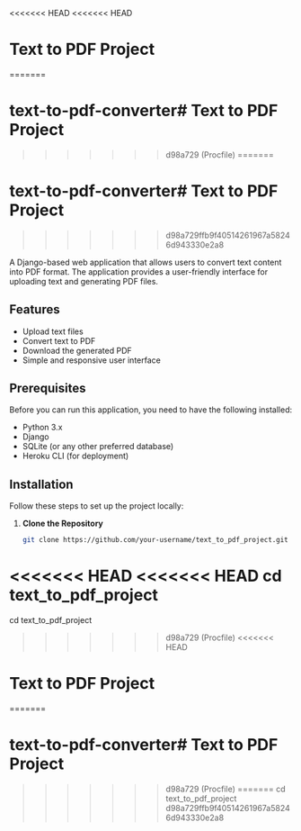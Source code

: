 <<<<<<< HEAD
<<<<<<< HEAD
# Text to PDF Project
=======
# text-to-pdf-converter# Text to PDF Project
>>>>>>> d98a729 (Procfile)
=======
# text-to-pdf-converter# Text to PDF Project
>>>>>>> d98a729ffb9f40514261967a58246d943330e2a8

A Django-based web application that allows users to convert text content into PDF format. The application provides a user-friendly interface for uploading text and generating PDF files.

## Features

- Upload text files
- Convert text to PDF
- Download the generated PDF
- Simple and responsive user interface

## Prerequisites

Before you can run this application, you need to have the following installed:

- Python 3.x
- Django
- SQLite (or any other preferred database)
- Heroku CLI (for deployment)

## Installation

Follow these steps to set up the project locally:

1. **Clone the Repository**

   ```bash
   git clone https://github.com/your-username/text_to_pdf_project.git
<<<<<<< HEAD
<<<<<<< HEAD
   cd text_to_pdf_project
=======
   cd text_to_pdf_project
>>>>>>> d98a729 (Procfile)
<<<<<<< HEAD
# Text to PDF Project
=======
# text-to-pdf-converter# Text to PDF Project
>>>>>>> d98a729 (Procfile)
=======
   cd text_to_pdf_project
>>>>>>> d98a729ffb9f40514261967a58246d943330e2a8
